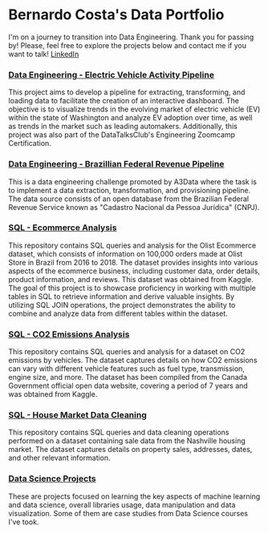 # Bernardo Costa's Data Portfolio

I'm on a journey to transition into Data Engineering. Thank you for passing by! 
Please, feel free to explore the projects below and contact me if you want to talk!
[LinkedIn](https://www.linkedin.com/in/bernardo-m-costa/)

### [Data Engineering - Electric Vehicle Activity Pipeline](https://github.com/bernardo-mcosta/Electric-Vehicle-Activity)

This project aims to develop a pipeline for extracting, transforming, and loading data to facilitate the creation of an interactive dashboard. The objective is to visualize trends in the evolving market of electric vehicle (EV) within the state of Washington and analyze EV adoption over time, as well as trends in the market such as leading automakers. Additionally, this project was also part of the DataTalksClub's Engineering Zoomcamp Certification.

### [Data Engineering - Brazillian Federal Revenue Pipeline](https://github.com/bernardo-mcosta/a3-data-engineering-hackathon)

This is a data engineering challenge promoted by A3Data where the task is to implement a data extraction, transformation, and provisioning pipeline. The data source consists of an open database from the Brazilian Federal Revenue Service known as "Cadastro Nacional da Pessoa Jurídica" (CNPJ). 

### [SQL - Ecommerce Analysis](https://github.com/bernardo-mcosta/SQL-projects/tree/main/Brazilian_ecommerce_analysis)

This repository contains SQL queries and analysis for the Olist Ecommerce dataset, which consists of information on 100,000 orders made at Olist Store in Brazil from 2016 to 2018. The dataset provides insights into various aspects of the ecommerce business, including customer data, order details, product information, and reviews. This dataset was obtained from Kaggle. The goal of this project is to showcase proficiency in working with multiple tables in SQL to retrieve information and derive valuable insights. By utilizing SQL JOIN operations, the project demonstrates the ability to combine and analyze data from different tables within the dataset.

### [SQL - CO2 Emissions Analysis](https://github.com/bernardo-mcosta/SQL-projects/tree/main/CO2_Emissions_Analysis)

This repository contains SQL queries and analysis for a dataset on CO2 emissions by vehicles. The dataset captures details on how CO2 emissions can vary with different vehicle features such as fuel type, transmission, engine size, and more. The dataset has been compiled from the Canada Government official open data website, covering a period of 7 years and was obtained from Kaggle.

### [SQL - House Market Data Cleaning](https://github.com/bernardo-mcosta/SQL-projects/tree/main/Housing_Market_Cleaning)
This repository contains SQL queries and data cleaning operations performed on a dataset containing sale data from the Nashville housing market. The dataset captures details on property sales, addresses, dates, and other relevant information.

### [Data Science Projects](https://github.com/bernardo-mcosta/data-science-projects)
These are projects focused on learning the key aspects of machine learning and data science, overall libraries usage, data manipulation and data visualization. Some of them are case studies from Data Science courses I've took.
